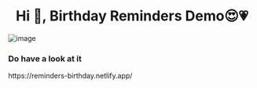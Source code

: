 <h1 align="center">Hi 👋, Birthday Reminders Demo&#128525;&#128151;</h1>

![image](https://user-images.githubusercontent.com/34181144/142751208-432e2e5f-629e-42f9-8dc0-9f373665f1eb.png)

<h3>Do have a look at it</h3>
https://reminders-birthday.netlify.app/
